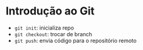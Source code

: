 # Introdução ao Git

* `git init`: inicializa repo
* `git checkout`: trocar de branch
* `git push`: envia código para o repositório remoto